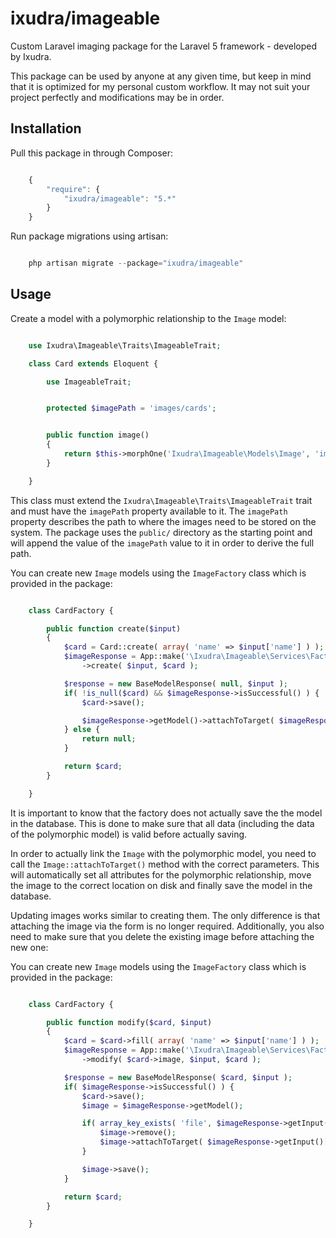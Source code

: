 ixudra/imageable
=====================

Custom Laravel imaging package for the Laravel 5 framework - developed by Ixudra.

This package can be used by anyone at any given time, but keep in mind that it is optimized for my personal custom workflow. It may not suit your project perfectly and modifications may be in order.



## Installation

Pull this package in through Composer:

```js

    {
        "require": {
            "ixudra/imageable": "5.*"
        }
    }

```

Run package migrations using artisan:

```php

    php artisan migrate --package="ixudra/imageable"

```



## Usage

Create a model with a polymorphic relationship to the `Image` model:

```php

    use Ixudra\Imageable\Traits\ImageableTrait;

    class Card extends Eloquent {

        use ImageableTrait;


        protected $imagePath = 'images/cards';


        public function image()
        {
            return $this->morphOne('Ixudra\Imageable\Models\Image', 'imageable');
        }

    }

```

This class must extend the `Ixudra\Imageable\Traits\ImageableTrait` trait and must have the `imagePath` property available to it. The `imagePath` property describes the path to where the images need to be stored on the system. The package uses the `public/` directory as the starting point and will append the value of the `imagePath` value to it in order to derive the full path. 

You can create new `Image` models using the `ImageFactory` class which is provided in the package:

```php

    class CardFactory {

        public function create($input)
        {
            $card = Card::create( array( 'name' => $input['name'] ) );
            $imageResponse = App::make('\Ixudra\Imageable\Services\Factories\ImageFactory')
                ->create( $input, $card );

            $response = new BaseModelResponse( null, $input );
            if( !is_null($card) && $imageResponse->isSuccessful() ) {
                $card->save();

                $imageResponse->getModel()->attachToTarget( $imageResponse->getInput()['file'], $card );
            } else {
                return null;
            }

            return $card;
        }

    }

```

It is important to know that the factory does not actually save the the model in the database. This is done to make sure that all data (including the data of the polymorphic model) is valid before actually saving.
 
In order to actually link the `Image` with the polymorphic model, you need to call the `Image::attachToTarget()` method with the correct parameters. This will automatically set all attributes for the polymorphic relationship, move the image to the correct location on disk and finally save the model in the database.

Updating images works similar to creating them. The only difference is that attaching the image via the form is no longer required. Additionally, you also need to make sure that you delete the existing image before attaching the new one:

You can create new `Image` models using the `ImageFactory` class which is provided in the package:

```php

    class CardFactory {

        public function modify($card, $input)
        {
            $card = $card->fill( array( 'name' => $input['name'] ) );
            $imageResponse = App::make('\Ixudra\Imageable\Services\Factories\ImageFactory')
                ->modify( $card->image, $input, $card );

            $response = new BaseModelResponse( $card, $input );
            if( $imageResponse->isSuccessful() ) {
                $card->save();
                $image = $imageResponse->getModel();

                if( array_key_exists( 'file', $imageResponse->getInput() ) ) {
                    $image->remove();
                    $image->attachToTarget( $imageResponse->getInput()['file'], $card );
                }

                $image->save();
            }

            return $card;
        }

    }

```
